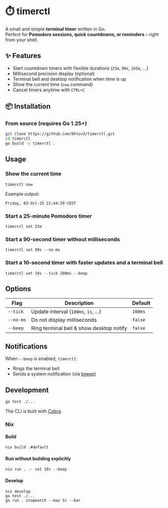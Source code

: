 # ⏱️ timerctl

A small and simple **terminal timer** written in Go.  
Perfect for **Pomodoro sessions, quick countdowns, or reminders** – right from your shell.

## ✨ Features

- Start countdown timers with flexible durations (`25m`, `90s`, `1h5m`, …)
- Millisecond precision display (optional)
- Terminal bell and desktop notification when time is up
- Show the current time (`now` command)
- Cancel timers anytime with `CTRL+C`

## 📦 Installation

### From source (requires Go 1.25+)

```bash
git clone https://github.com/0hlov3/timerctl.git
cd timerctl
go build -o timerctl .
```

## Usage
### Show the current time
```shell
timerctl now
```
Example output:
```shell
Friday, 03-Oct-25 21:44:39 CEST
```
### Start a 25-minute Pomodoro timer
```shell
timerctl set 25m
```
### Start a 90-second timer without milliseconds
```shell
timerctl set 90s --no-ms
```
### Start a 10-second timer with faster updates and a terminal bell
```shell
timerctl set 10s --tick 200ms --beep
```
## Options
| Flag      | Description                              | Default |
| --------- | ---------------------------------------- | ------- |
| `--tick`  | Update interval (`100ms`, `1s`, …)       | `100ms` |
| `--no-ms` | Do not display milliseconds              | `false` |
| `--beep`  | Ring terminal bell & show desktop notify | `false` |

## Notifications
When `--beep` is enabled, `timerctl`:
- Rings the terminal bell
- Sends a system notification (via [beeep](https://github.com/gen2brain/beeep))

## Development
```shell
go test ./...
```
The CLI is built with [Cobra](https://github.com/spf13/cobra).

### Nix
#### Build
```shell
nix build .#default
```
#### Run without building explicitly
```shell
nix run . -- set 10s --beep
```
#### Develop
```shell
nix develop
go test ./...
go run . stopwatch --max 5s --bar
```